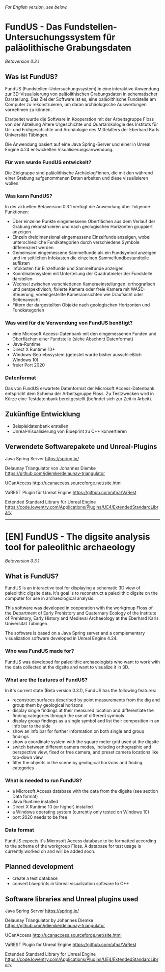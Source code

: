 _For English version, see below._

# FundUS - Das Fundstellen-Untersuchungssystem für paläolithische Grabungsdaten
_Betaversion 0.3.1_

## Was ist FundUS?

FundUS (Fundstellen-Untersuchungssystem) in eine interaktive Anwendung zur 3D-Visualisierung von paläolithischen Grabungsdaten in schematischer Darstellung. Das Ziel der Software ist es, eine paläolithische Fundstelle am Computer zu rekonstruieren, um daran archäologische Auswertungen vornehmen zu können.

Erarbeitet wurde die Software in Kooperation mit der Arbeitsgruppe Floss von der Abteilung Ältere Urgeschichte und Quartärökologie des Instituts für Ur- und Frühgeschichte und Archäologie des Mittelalters der Eberhard Karls Universität Tübingen.

Die Anwendung basiert auf eine Java Spring-Server und einer in Unreal Engine 4.24 entwickelten Visualisierungsanwendung.

### Für wen wurde FundUS entwickelt?

Die Zielgruppe sind paläolithische Archäolog\*innen, die mit den während einer Grabung aufgenommenen Daten arbeiten und diese visualisieren wollen.

### Was kann FundUS?

In der aktuellen Betaversion 0.3.1 verfügt die Anwendung über folgende Funktionen:

- Über einzelne Punkte eingemessene Oberflächen aus dem Verlauf der Grabung rekonstruieren und nach geologischen Horizonten gruppiert anzeigen
- Einzeln dreidimensional eingemessene Einzelfunde anzeigen, wobei unterschiedliche Fundkategorien durch verschiedene Symbole differenziert werden
- Gemeinsam eingemessene Sammelfunde als ein Fundsymbol anzeigen und im seitlichen Infokasten die einzelnen Sammelfundbestandteile auflisten
- Infokasten für Einzelfunde und Sammelfunde anzeigen
- Koordinatensystem mit Unterteilung der Quadratmeter der Fundstelle darstellen
- Wechsel zwischen verschiedenen Kameraeinstellungen: orthografisch und perspektivisch, fixierte Kamera oder freie Kamera mit WASD-Steuerung, voreingestellte Kameraansichten wie Draufsicht oder Seitenansicht
- Filtern der dargestellten Objekte nach geologischen Horizonten und Fundkategorien

### Was wird für die Verwendung von FundUS benötigt?

- eine Microsoft Access-Datenbank mit den eingemessenen Funden und Oberflächen einer Fundstelle (siehe Abschnitt Datenformat)
- Java-Runtime
- Direct X Runtime 10+
- Windows-Betriebssystem (getestet wurde bisher ausschließlich Windows 10)
- freier Port 2020

### Datenformat

Das von FundUS erwartete Datenformat der Microsoft Access-Datenbank entspricht dem Schema der Arbeitsgruppe Floss. Zu Testzwecken wird in Kürze eine Testdatenbank bereitgestellt (befindet sich zur Zeit in Arbeit).

## Zukünftige Entwicklung

- Beispieldatenbank erstellen
- Unreal-Visualisierung von Blueprint zu C++ konvertieren

## Verwendete Softwarepakete und Unreal-Plugins

Java Spring Server
https://spring.io/

Delaunay Triangulator von Johannes Diemke
https://github.com/jdiemke/delaunay-triangulator

UCanAccess
http://ucanaccess.sourceforge.net/site.html

VaREST Plugin für Unreal Engine
https://github.com/ufna/VaRest

Extended Standard Library für Unreal Engine
https://code.lowentry.com/Applications/Plugins/UE4/ExtendedStandardLibrary

---

# [EN] FundUS - The digsite analysis tool for paleolithic archaeology
_Betaversion 0.3.1_

## What is FundUS?

FundUS is an interactive tool for displaying a schematic 3D view of paleolithic digsite data. It's goal is to reconstruct a paleolithic digsite on the computer for use in archaeological analysis.

This software was developed in cooperation with the workgroup Floss of the Department of Early Prehistory and Quaternary Ecology of the Institute of Prehistory, Early History and Medieval Archaeology at the Eberhard Karls Universität Tübingen.

The software is based on a Java Spring server and a complementary visualization software developed in Unreal Engine 4.24.

### Who was FundUS made for?

FundUS was developed for paleolithic archaeologists who want to work with the data collected at the digsite and want to visualize it in 3D.

### What are the features of FundUS?

In it's current state (Beta version 0.3.1), FundUS has the following features:

- reconstruct surfaces described by point measurements from the dig and group them by geological horizons
- display single findings at their measured location and differentiate the finding categories through the use of different symbols
- display group findings as a single symbol and list their composition in an info bar to the side
- show an info bar for further information on both single and group findings
- show a coordinate system with the square meter grid used at the digsite
- switch between different camera modes, including orthographic and perspective view, fixed or free camera, and preset camera locations like top-down view
- filter the objects in the scene by geological horizons and finding categories

### What is needed to run FundUS?

- a Microsoft Access database with the data from the digsite (see section Data format)
- Java Runtime installed
- Direct X Runtime 10 (or higher) installed
- a Windows operating system (currently only tested on Windows 10)
- port 2020 needs to be free

### Data format

FundUS expects it's Microsoft Access database to be formatted according to the schema of the workgroup Floss. A database for test usage is currently worked on and will be added soon.

## Planned development

- create a test database
- convert blueprints in Unreal visualization software to C++

## Software libraries and Unreal plugins used

Java Spring Server
https://spring.io/

Delaunay Triangulator by Johannes Diemke
https://github.com/jdiemke/delaunay-triangulator

UCanAccess
http://ucanaccess.sourceforge.net/site.html

VaREST Plugin for Unreal Engine
https://github.com/ufna/VaRest

Extended Standard Library for Unreal Engine
https://code.lowentry.com/Applications/Plugins/UE4/ExtendedStandardLibrary